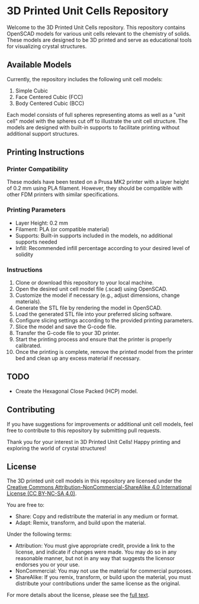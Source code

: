 # 3D Printed Unit Cells Repository

Welcome to the 3D Printed Unit Cells repository. This repository contains OpenSCAD models for various unit cells relevant to the chemistry of solids. These models are designed to be 3D printed and serve as educational tools for visualizing crystal structures.

## Available Models

Currently, the repository includes the following unit cell models:

1. Simple Cubic
2. Face Centered Cubic (FCC)
3. Body Centered Cubic (BCC)

Each model consists of full spheres representing atoms as well as a "unit cell" model with the spheres cut off to illustrate the unit cell structure. The models are designed with built-in supports to facilitate printing without additional support structures.

## Printing Instructions

### Printer Compatibility
These models have been tested on a Prusa MK2 printer with a layer height of 0.2 mm using PLA filament. However, they should be compatible with other FDM printers with similar specifications.

### Printing Parameters
- Layer Height: 0.2 mm
- Filament: PLA (or compatible material)
- Supports: Built-in supports included in the models, no additional supports needed
- Infill: Recommended infill percentage according to your desired level of solidity

### Instructions
1. Clone or download this repository to your local machine.
2. Open the desired unit cell model file (.scad) using OpenSCAD.
3. Customize the model if necessary (e.g., adjust dimensions, change materials).
4. Generate the STL file by rendering the model in OpenSCAD.
5. Load the generated STL file into your preferred slicing software.
6. Configure slicing settings according to the provided printing parameters.
7. Slice the model and save the G-code file.
8. Transfer the G-code file to your 3D printer.
9. Start the printing process and ensure that the printer is properly calibrated.
10. Once the printing is complete, remove the printed model from the printer bed and clean up any excess material if necessary.

## TODO
- Create the Hexagonal Close Packed (HCP) model.

## Contributing
If you have suggestions for improvements or additional unit cell models, feel free to contribute to this repository by submitting pull requests.

Thank you for your interest in 3D Printed Unit Cells! Happy printing and exploring the world of crystal structures!

## License

The 3D printed unit cell models in this repository are licensed under the [Creative Commons Attribution-NonCommercial-ShareAlike 4.0 International License (CC BY-NC-SA 4.0)](https://creativecommons.org/licenses/by-nc-sa/4.0/).

You are free to:

- Share: Copy and redistribute the material in any medium or format.
- Adapt: Remix, transform, and build upon the material.

Under the following terms:

- Attribution: You must give appropriate credit, provide a link to the license, and indicate if changes were made. You may do so in any reasonable manner, but not in any way that suggests the licensor endorses you or your use.
- NonCommercial: You may not use the material for commercial purposes.
- ShareAlike: If you remix, transform, or build upon the material, you must distribute your contributions under the same license as the original.

For more details about the license, please see the [full text](https://creativecommons.org/licenses/by-nc-sa/4.0/legalcode).
